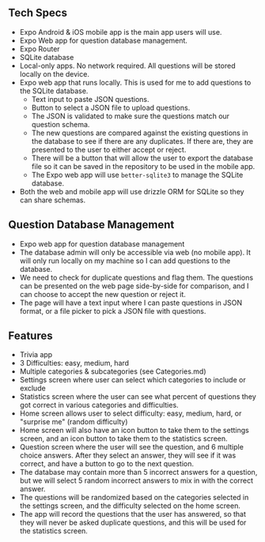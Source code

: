 
## Tech Specs
  - Expo Android & iOS mobile app is the main app users will use.
  - Expo Web app for question database management.
  - Expo Router
  - SQLite database
  - Local-only apps. No network required. All questions will be stored locally on the device.
  - Expo web app that runs locally. This is used for me to add questions to the SQLite database.
    - Text input to paste JSON questions.
    - Button to select a JSON file to upload questions.
    - The JSON is validated to make sure the questions match our question schema.
    - The new questions are compared against the existing questions in the database to see if there are any duplicates. If there are, they are presented to the user to either accept or reject.
    - There will be a button that will allow the user to export the database file so it can be saved in the repository to be used in the mobile app.
    - The Expo web app will use `better-sqlite3` to manage the SQLite database.
  - Both the web and mobile app will use drizzle ORM for SQLite so they can share schemas.

## Question Database Management
  - Expo web app for question database management
  - The database admin will only be accessible via web (no mobile app). It will only run locally on my machine so I can add questions to the database.
  - We need to check for duplicate questions and flag them. The questions can be presented on the web page side-by-side for comparison, and I can choose to accept the new question or reject it.
  - The page will have a text input where I can paste questions in JSON format, or a file picker to pick a JSON file with questions.

## Features
  - Trivia app
  - 3 Difficulties: easy, medium, hard
  - Multiple categories & subcategories (see Categories.md)
  - Settings screen where user can select which categories to include or exclude
  - Statistics screen where the user can see what percent of questions they got correct in various categories and difficulties.
  - Home screen allows user to select difficulty: easy, medium, hard, or "surprise me" (random difficulty)
  - Home screen will also have an icon button to take them to the settings screen, and an icon button to take them to the statistics screen.
  - Question screen where the user will see the question, and 6 multiple choice answers. After they select an answer, they will see if it was correct, and have a button to go to the next question.
  - The database may contain more than 5 incorrect answers for a question, but we will select 5 random incorrect answers to mix in with the correct answer.
  - The questions will be randomized based on the categories selected in the settings screen, and the difficulty selected on the home screen.
  - The app will record the questions that the user has answered, so that they will never be asked duplicate questions, and this will be used for the statistics screen.
